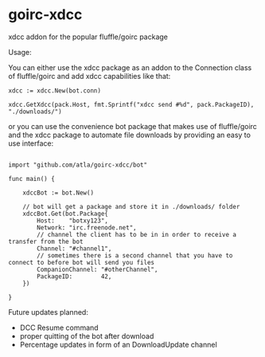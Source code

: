 # goirc-xdcc
xdcc addon for the popular fluffle/goirc package


Usage:

You can either use the xdcc package as an addon to the Connection class of fluffle/goirc and add xdcc capabilities like that:

```
xdcc := xdcc.New(bot.conn)

xdcc.GetXdcc(pack.Host, fmt.Sprintf("xdcc send #%d", pack.PackageID), "./downloads/")
```


or you can use the convenience bot package that makes use of fluffle/goirc and the xdcc package to automate file downloads by providing an easy to use interface:

```

import "github.com/atla/goirc-xdcc/bot"

func main() {

	xdccBot := bot.New()

	// bot will get a package and store it in ./downloads/ folder
	xdccBot.Get(bot.Package{
		Host:    "botxy123",
		Network: "irc.freenode.net",
		// channel the client has to be in in order to receive a transfer from the bot
		Channel: "#channel1",
		// sometimes there is a second channel that you have to connect to before bot will send you files
		CompanionChannel: "#otherChannel",
		PackageID:        42,
	})

}
```

Future updates planned:

- DCC Resume command
- proper quitting of the bot after download
- Percentage updates in form of an DownloadUpdate channel
